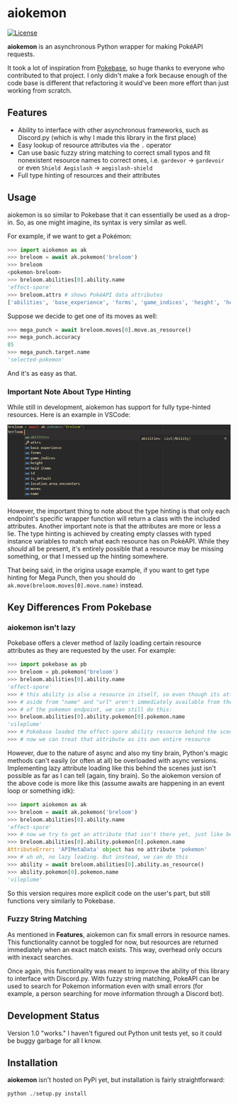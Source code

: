 # aiokemon

[![License](https://img.shields.io/github/license/bday-boy/aiokemon?style=for-the-badge)](./LICENSE)

__aiokemon__ is an asynchronous Python wrapper for making PokéAPI requests.

It took a lot of inspiration from
[Pokebase](https://github.com/PokeAPI/pokebase), so huge thanks to everyone
who contributed to that project. I only didn't make a fork because enough of
the code base is different that refactoring it would've been more effort than
just working from scratch.

## Features

- Ability to interface with other asynchronous frameworks, such as Discord.py
  (which is why I made this library in the first place)
- Easy lookup of resource attributes via the `.` operator
- Can use basic fuzzy string matching to correct small typos and fit
  nonexistent resource names to correct ones, i.e. `gardevor` →
  `gardevoir` or even `Shield Aegislash` → `aegislash-shield`
- Full type hinting of resources and their attributes

## Usage

aiokemon is so similar to Pokebase that it can essentially be used as a
drop-in. So, as one might imagine, its syntax is very similar as well.

For example, if we want to get a Pokémon:

```python
>>> import aiokemon as ak
>>> breloom = await ak.pokemon('breloom')
>>> breloom
<pokemon-breloom>
>>> breloom.abilities[0].ability.name
'effect-spore'
>>> breloom.attrs # shows PokéAPI data attributes
['abilities', 'base_experience', 'forms', 'game_indices', 'height', 'held_items', 'id', 'is_default', 'location_area_encounters', 'moves', 'name', 'order', 'past_types', 'species', 'sprites', 'stats', 'types', 'url', 'weight']
```

Suppose we decide to get one of its moves as well:

```python
>>> mega_punch = await breloom.moves[0].move.as_resource()
>>> mega_punch.accuracy
85
>>> mega_punch.target.name
'selected-pokemon'
```

And it's as easy as that.

### Important Note About Type Hinting

While still in development, aiokemon has support for fully type-hinted
resources. Here is an example in VSCode:

![Pokemon endpoint type hint example](./images/type%20hinting%20example.png)

However, the important thing to note about the type hinting is that only
each endpoint's specific wrapper function will return a class with the
included attributes. Another important note is that the attributes are more or
less a lie. The type hinting is achieved by creating empty classes with
typed instance variables to match what each resource has on PokéAPI. While
they *should* all be present, it's entirely possible that a resource may be
missing something, or that I messed up the hinting somewhere.

That being said, in the origina usage example, if you want to get type hinting
for Mega Punch, then you should do `ak.move(breloom.moves[0].move.name)`
instead.

## Key Differences From Pokebase

### aiokemon isn't lazy

Pokebase offers a clever method of lazily loading certain resource attributes
as they are requested by the user. For example:

```python
>>> import pokebase as pb
>>> breloom = pb.pokemon('breloom')
>>> breloom.abilities[0].ability.name
'effect-spore'
>>> # this ability is also a resource in itself, so even though its attributes
>>> # aside from "name" and "url" aren't immediately available from the scope
>>> # of the pokemon endpoint, we can still do this:
>>> breloom.abilities[0].ability.pokemon[0].pokemon.name
'vileplume'
>>> # Pokebase loaded the effect-spore ability resource behind the scenes so
>>> # now we can treat that attribute as its own entire resource
```

However, due to the nature of async and also my tiny brain, Python's magic
methods can't easily (or often at all) be overloaded with async versions.
Implementing lazy attribute loading like this behind the scenes just isn't
possible as far as I can tell (again, tiny brain). So the aiokemon version
of the above code is more like this (assume awaits are happening in an event
loop or something idk):

```python
>>> import aiokemon as ak
>>> breloom = await ak.pokemon('breloom')
>>> breloom.abilities[0].ability.name
'effect-spore'
>>> # now we try to get an attribute that isn't there yet, just like before
>>> breloom.abilities[0].ability.pokemon[0].pokemon.name
AttributeError: 'APIMetaData' object has no attribute 'pokemon'
>>> # uh oh, no lazy loading. But instead, we can do this
>>> ability = await breloom.abilities[0].ability.as_resource()
>>> ability.pokemon[0].pokemon.name
'vileplume'
```

So this version requires more explicit code on the user's part, but still
functions very similarly to Pokebase.

### Fuzzy String Matching

As mentioned in __Features__, aiokemon can fix small errors in resource names.
This functionality cannot be toggled for now, but resources are returned
immediately when an exact match exists. This way, overhead only occurs with
inexact searches.

Once again, this functionality was meant to improve the ability of this
library to interface with Discord.py. With fuzzy string matching, PokeAPI can
be used to search for Pokemon information even with small errors (for example,
a person searching for move information through a Discord bot).

## Development Status

Version 1.0 "works." I haven't figured out Python unit tests yet, so it could
be buggy garbage for all I know.

## Installation

__aiokemon__ isn't hosted on PyPi yet, but installation is fairly
straightforward:

```python
python ./setup.py install
```
